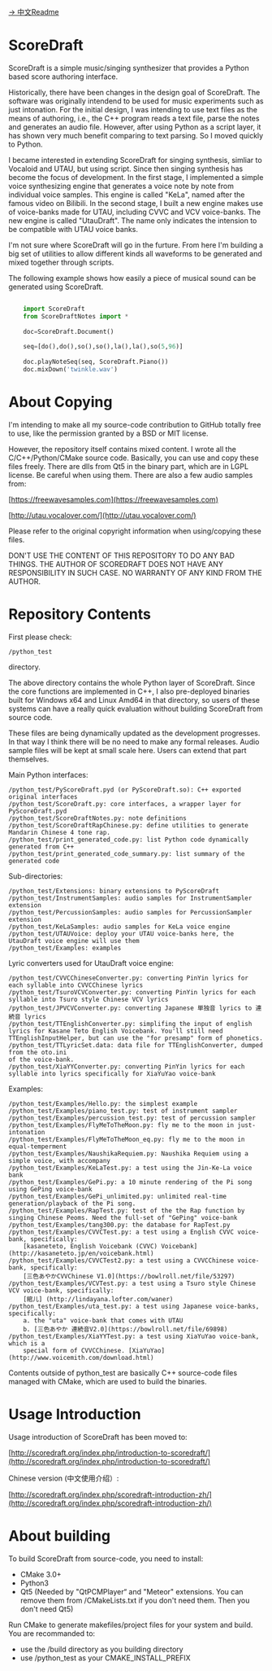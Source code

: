 [-> 中文Readme](https://github.com/fynv/ScoreDraft/blob/master/README_cn.md)

ScoreDraft
================
ScoreDraft is a simple music/singing synthesizer that provides a Python based 
score authoring interface. 

Historically, there have been changes in the design goal of ScoreDraft.
The software was originally intendend to be used for music experiments 
such as just intonation. For the initial design, I was intending to use text 
files as the means of authoring, i.e., the C++ program reads a text file, 
parse the notes and generates an audio file. However, after using
Python as a script layer, it has shown very much benefit comparing to text 
parsing. So I moved quickly to Python.

I became interested in extending ScoreDraft for singing synthesis, simliar 
to Vocaloid and UTAU, but using script. Since then singing synthesis 
has become the focus of development. In the first stage, I implemented a simple
voice synthesizing engine that generates a voice note by note from individual voice
samples. This engine is called "KeLa", named after the famous video on Bilibili.
In the second stage, I built a new engine makes use of voice-banks 
made for UTAU, including CVVC and VCV voice-banks. The new engine is called 
"UtauDraft". The name only indicates the intension to be compatible with UTAU voice
banks.

I'm not sure where ScoreDraft will go in the furture. From here I'm building 
a big set of utilities to allow different kinds all waveforms to
be generated and mixed together through scripts. 

The following example shows how easily a piece of musical sound can be generated
using ScoreDraft.


```Python

	import ScoreDraft
	from ScoreDraftNotes import *
	
	doc=ScoreDraft.Document()
	
	seq=[do(),do(),so(),so(),la(),la(),so(5,96)]
	
	doc.playNoteSeq(seq, ScoreDraft.Piano())
	doc.mixDown('twinkle.wav')

```

# About Copying

I'm intending to make all my source-code contribution to GitHub totally free to 
use, like the permission granted by a BSD or MIT license.

However, the repository itself contains mixed content. I wrote all the 
C/C++/Python/CMake source code. Basically, you can use and copy these files freely.
There are dlls from Qt5 in the binary part, which are in LGPL license. 
Be careful when using them. There are also a few audio samples from:

[https://freewavesamples.com](https://freewavesamples.com)

[http://utau.vocalover.com/](http://utau.vocalover.com/)

Please refer to the original copyright information when using/copying these files.

DON'T USE THE CONTENT OF THIS REPOSITORY TO DO ANY BAD THINGS.
THE AUTHOR OF SCOREDRAFT DOES NOT HAVE ANY RESPONSIBILITY IN SUCH CASE.
NO WARRANTY OF ANY KIND FROM THE AUTHOR.


# Repository Contents

First please check: 

	/python_test 

directory.

The above directory contains the whole Python layer of ScoreDraft. Since the core
functions are implemented in C++, I also pre-deployed binaries built for Windows x64
and Linux Amd64 in that directory, so users of these systems can have a really quick 
evaluation without building ScoreDraft from source code.

These files are being dynamically updated as the development progresses. In that way
I think there will be no need to make any formal releases. Audio sample files will
be kept at small scale here. Users can extend that part themselves.

Main Python interfaces:

	/python_test/PyScoreDraft.pyd (or PyScoreDraft.so): C++ exported original interfaces
	/python_test/ScoreDraft.py: core interfaces, a wrapper layer for PyScoreDraft.pyd
	/python_test/ScoreDraftNotes.py: note definitions
	/python_test/ScoreDraftRapChinese.py: define utilities to generate Mandarin Chinese 4 tone rap.
	/python_test/print_generated_code.py: list Python code dynamically generated from C++ 
	/python_test/print_generated_code_summary.py: list summary of the generated code 

Sub-directories:

	/python_test/Extensions: binary extensions to PyScoreDraft
	/python_test/InstrumentSamples: audio samples for InstrumentSampler extension
	/python_test/PercussionSamples: audio samples for PercussionSampler extension
	/python_test/KeLaSamples: audio samples for KeLa voice engine 
	/python_test/UTAUVoice: deploy your UTAU voice-banks here, the UtauDraft voice engine will use them
	/python_test/Examples: examples 

Lyric converters used for UtauDraft voice engine:

	/python_test/CVVCChineseConverter.py: converting PinYin lyrics for each syllable into CVVCChinese lyrics
	/python_test/TsuroVCVConverter.py: converting PinYin lyrics for each syllable into Tsuro style Chinese VCV lyrics
	/python_test/JPVCVConverter.py: converting Japanese 単独音 lyrics to 連続音 lyrics
	/python_test/TTEnglishConverter.py: simplifing the input of english lyrics for Kasane Teto English Voicebank. You'll still need TTEnglishInputHelper, but can use the "for presamp" form of phonetics.
	/python_test/TTLyricSet.data: data file for TTEnglishConverter, dumped from the oto.ini
	of the voice-bank.
	/python_test/XiaYYConverter.py: converting PinYin lyrics for each syllable into lyrics specifically for XiaYuYao voice-bank

Examples:

	/python_test/Examples/Hello.py: the simplest example
	/python_test/Examples/piano_test.py: test of instrument sampler
	/python_test/Examples/percussion_test.py: test of percussion sampler
	/python_test/Examples/FlyMeToTheMoon.py: fly me to the moon in just-intonation
	/python_test/Examples/FlyMeToTheMoon_eq.py: fly me to the moon in equal-temperment
	/python_test/Examples/NaushikaRequiem.py: Naushika Requiem using a simple voice, with accompany
	/python_test/Examples/KeLaTest.py: a test using the Jin-Ke-La voice bank
	/python_test/Examples/GePi.py: a 10 minute rendering of the Pi song using GePing voice-bank
	/python_test/Examples/GePi_unlimited.py: unlimited real-time generation/playback of the Pi song. 
	/python_test/Examples/RapTest.py: test of the the Rap function by singing Chinese Peoms. Need the full-set of "GePing" voice-bank
	/python_test/Examples/tang300.py: the database for RapTest.py
	/python_test/Examples/CVVCTest.py: a test using a English CVVC voice-bank, specifically:
		[kasaneteto, English Voicebank (CVVC) Voicebank](http://kasaneteto.jp/en/voicebank.html)
	/python_test/Examples/CVVCTest2.py: a test using a CVVCChinese voice-bank, specifically:
		[三色あやかCVVChinese V1.0](https://bowlroll.net/file/53297)
	/python_test/Examples/VCVTest.py: a test using a Tsuro style Chinese VCV voice-bank, specifically:
		[綰儿] (http://lindayana.lofter.com/waner)
	/python_test/Examples/uta_test.py: a test using Japanese voice-banks, specifically:
		a. the "uta" voice-bank that comes with UTAU
		b. [三色あやか 連続音V2.0](https://bowlroll.net/file/69898)
	/python_test/Examples/XiaYYTest.py: a test using XiaYuYao voice-bank, which is a 
        special form of CVVCChinese. [XiaYuYao](http://www.voicemith.com/download.html)

Contents outside of python_test are basically C++ source-code files managed with CMake, 
which are used to build the binaries.

# Usage Introduction

Usage introduction of ScoreDraft has been moved to:

[http://scoredraft.org/index.php/introduction-to-scoredraft/](http://scoredraft.org/index.php/introduction-to-scoredraft/)

Chinese version (中文使用介绍）:

[http://scoredraft.org/index.php/scoredraft-introduction-zh/](http://scoredraft.org/index.php/scoredraft-introduction-zh/)

# About building

To build ScoreDraft from source-code, you need to install:

* CMake 3.0+
* Python3
* Qt5 (Needed by "QtPCMPlayer“ and "Meteor" extensions. You can remove them from /CMakeLists.txt if you don't need them. Then you don't need Qt5)

Run CMake to generate makefiles/project files for your system and build.
You are recommanded to:

* use the /build directory as you building directory
* use /python_test as your CMAKE_INSTALL_PREFIX

